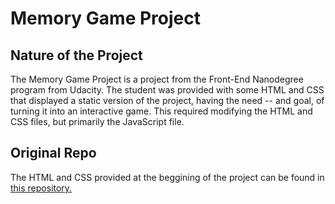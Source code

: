 # Memory Game Project

## Nature of the Project

The Memory Game Project is a project from the Front-End Nanodegree program from Udacity. The student was provided with some HTML and CSS that displayed a static version of the project, having the need -- and goal, of turning it into an interactive game. This required modifying the HTML and CSS files, but primarily the JavaScript file.

## Original Repo

The HTML and CSS provided at the beggining of the project can be found in [this repository.](https://github.com/udacity/fend-project-memory-game)
